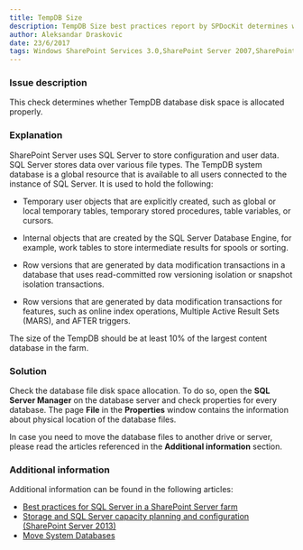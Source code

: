 ```yaml
---
title: TempDB Size
description: TempDB Size best practices report by SPDocKit determines whether TempDB database disk space is allocated properly.
author: Aleksandar Draskovic 
date: 23/6/2017
tags: Windows SharePoint Services 3.0,SharePoint Server 2007,SharePoint Foundation 2010,SharePoint Server 2010,SharePoint Foundation 2013,SharePoint Server 2013,SharePoint Server 2016
---
```

### Issue description
This check determines whether TempDB database disk space is allocated properly.
### Explanation
SharePoint Server uses SQL Server to store configuration and user data. SQL Server stores data over various file types. The TempDB system database is a global resource that is available to all users connected to the instance of SQL Server. It is used to hold the following:

* Temporary user objects that are explicitly created, such as global or local temporary tables, temporary stored procedures, table variables, or cursors.

* Internal objects that are created by the SQL Server Database Engine, for example, work tables to store intermediate results for spools or sorting.

* Row versions that are generated by data modification transactions in a database that uses read-committed row versioning isolation or snapshot isolation transactions.

* Row versions that are generated by data modification transactions for features, such as online index operations, Multiple Active Result Sets (MARS), and AFTER triggers.

The size of the TempDB should be at least 10% of the largest content database in the farm.
### Solution
Check the database file disk space allocation. To do so, open the **SQL Server Manager** on the database server and check properties for every database. The page **File** in the **Properties** window contains the information about physical location of the database files. 

In case you need to move the database files to another drive or server, please read the articles referenced in the **Additional information** section.
### Additional information 
Additional information can be found in the following articles:
* [Best practices for SQL Server in a SharePoint Server farm](https://technet.microsoft.com/en-us/library/hh292622.aspx)
* [Storage and SQL Server capacity planning and configuration (SharePoint Server 2013)](https://technet.microsoft.com/en-us/library/a96075c6-d315-40a8-a739-49b91c61978f#Section6_5)
* [Move System Databases](https://docs.microsoft.com/en-us/sql/relational-databases/databases/move-system-databases)
